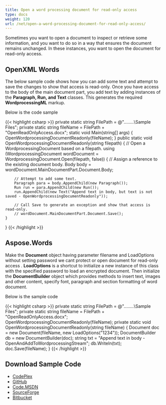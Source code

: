 ```yaml
---
title: Open a word processing document for read-only access
type: docs
weight: 120
url: /net/open-a-word-processing-document-for-read-only-access/
---
```


Sometimes you want to open a document to inspect or retrieve some information, and you want to do so in a way that ensures the document remains unchanged. In these instances, you want to open the document for read-only access.

## **OpenXML Words**

The below sample code shows how you can add some text and attempt to save the changes to show that access is read-only. Once you have access to the body of the main document part, you add text by adding instances of the **Paragraph, Run, and Text** classes. This generates the required **WordprocessingML** markup.

Below is the code sample

{{< highlight csharp >}}
private static string FilePath = @"..\..\..\..\Sample Files\";
private static string fileName = FilePath + "OpenReadOnlyAccess.docx";
static void Main(string[] args)
{
    OpenWordprocessingDocumentReadonly(fileName);
}
public static void OpenWordprocessingDocumentReadonly(string filepath)
{
    // Open a WordprocessingDocument based on a filepath.
    using (WordprocessingDocument wordDocument =
        WordprocessingDocument.Open(filepath, false))
    {
        // Assign a reference to the existing document body.
        Body body = wordDocument.MainDocumentPart.Document.Body;

        // Attempt to add some text.
        Paragraph para = body.AppendChild(new Paragraph());
        Run run = para.AppendChild(new Run());
        run.AppendChild(new Text("Append text in body, but text is not saved - OpenWordprocessingDocumentReadonly"));

        // Call Save to generate an exception and show that access is read-only.
        // wordDocument.MainDocumentPart.Document.Save();
    }
}
{{< /highlight >}}

## **Aspose.Words**

Make the **Document** object having parameter filename and LoadOptions without setting password we cant protect or open document for read-only access . **LoadOptions** is a shortcut to initialize a new instance of this class with the specified password to load an encrypted document. Then initialize the **DocumentBuilder** object which provides methods to insert text, images and other content, specify font, paragraph and section formatting of word document.

Below is the sample code

{{< highlight csharp >}}
private static string FilePath = @"..\..\..\..\Sample Files\";
private static string fileName = FilePath + "OpenReadOnlyAccess.docx";
OpenWordprocessingDocumentReadonly(fileName);
private static void OpenWordprocessingDocumentReadonly(string fileName)
{
    Document doc = new Document(fileName, new LoadOptions("1234"));
    DocumentBuilder db = new DocumentBuilder(doc);
    string txt = "Append text in body - OpenAndAddToWordprocessingStream";
    db.Writeln(txt);
    doc.Save(fileName);
}
{{< /highlight >}}

## **Download Sample Code**

- [CodePlex](https://asposewordsopenxml.codeplex.com/releases/view/620544)
- [GitHub](https://github.com/aspose-words/Aspose.Words-for-.NET/releases/tag/AsposeWordsVsOpenXMLv1.2)
- [Code.MSDN](https://code.msdn.microsoft.com/Code-Comparison-of-Common-4ffff4d7#content)
- [SourceForge](http://sourceforge.net/projects/asposeopenxml/files/Aspose.Words%20Vs%20OpenXML/OpenReadOnlyAccess.zip/download)
- [Bitbucket](https://bitbucket.org/asposemarketplace/aspose-for-openxml/downloads/OpenReadOnlyAccess.zip)
